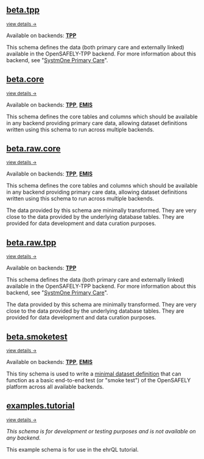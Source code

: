 ## [beta.tpp](./beta.tpp/)
<small class="subtitle">
  <a href="./beta.tpp/"> view details → </a>
</small>

Available on backends: [**TPP**](../backends#tpp)

This schema defines the data (both primary care and externally linked) available in the
OpenSAFELY-TPP backend. For more information about this backend, see
"[SystmOne Primary Care](https://docs.opensafely.org/data-sources/systmone/)".

## [beta.core](./beta.core/)
<small class="subtitle">
  <a href="./beta.core/"> view details → </a>
</small>

Available on backends: [**TPP**](../backends#tpp), [**EMIS**](../backends#emis)

This schema defines the core tables and columns which should be available in any backend
providing primary care data, allowing dataset definitions written using this schema to
run across multiple backends.

## [beta.raw.core](./beta.raw.core/)
<small class="subtitle">
  <a href="./beta.raw.core/"> view details → </a>
</small>

Available on backends: [**TPP**](../backends#tpp), [**EMIS**](../backends#emis)

This schema defines the core tables and columns which should be available in any backend
providing primary care data, allowing dataset definitions written using this schema to
run across multiple backends.

The data provided by this schema are minimally transformed. They are very close to the
data provided by the underlying database tables. They are provided for data development
and data curation purposes.

## [beta.raw.tpp](./beta.raw.tpp/)
<small class="subtitle">
  <a href="./beta.raw.tpp/"> view details → </a>
</small>

Available on backends: [**TPP**](../backends#tpp)

This schema defines the data (both primary care and externally linked) available in the
OpenSAFELY-TPP backend. For more information about this backend, see
"[SystmOne Primary Care](https://docs.opensafely.org/data-sources/systmone/)".

The data provided by this schema are minimally transformed. They are very close to the
data provided by the underlying database tables. They are provided for data development
and data curation purposes.

## [beta.smoketest](./beta.smoketest/)
<small class="subtitle">
  <a href="./beta.smoketest/"> view details → </a>
</small>

Available on backends: [**TPP**](../backends#tpp), [**EMIS**](../backends#emis)

This tiny schema is used to write a [minimal dataset definition][smoketest_repo] that
can function as a basic end-to-end test (or "smoke test") of the OpenSAFELY platform
across all available backends.

[smoketest_repo]: https://github.com/opensafely/test-age-distribution

## [examples.tutorial](./examples.tutorial/)
<small class="subtitle">
  <a href="./examples.tutorial/"> view details → </a>
</small>

_This schema is for development or testing purposes and is not available on any backend._

This example schema is for use in the ehrQL tutorial.
